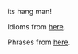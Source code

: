 its hang man!

Idioms from [here](https://github.com/prateeksaxena2809/EPIE_Corpus).

Phrases from [here](https://gist.github.com/michaelmotzkus/de82e06c8538399909103108049788b9#file-phrases-json).
